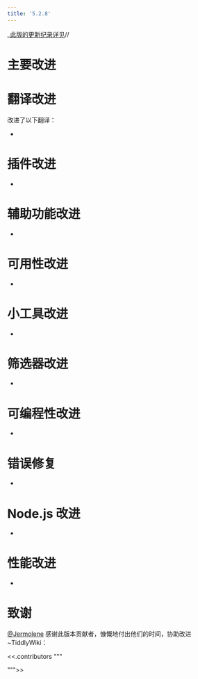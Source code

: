 ```yaml
---
title: '5.2.8'
---
```


_[此版的更新纪录详见](https:_github.com/Jermolene/TiddlyWiki5/compare/v5.2.7...master)//

# 主要改进

# 翻译改进

改进了以下翻译：

* 

# 插件改进

* 

# 辅助功能改进

* 

# 可用性改进

* 

# 小工具改进

* 

# 筛选器改进

* 

# 可编程性改进

* 

# 错误修复

* 

# Node.js 改进

* 

# 性能改进

* 

# 致谢

[@Jermolene](https://github.com/Jermolene) 感谢此版本贡献者，慷慨地付出他们的时间，协助改进 ~TiddlyWiki：

<<.contributors """

""">>